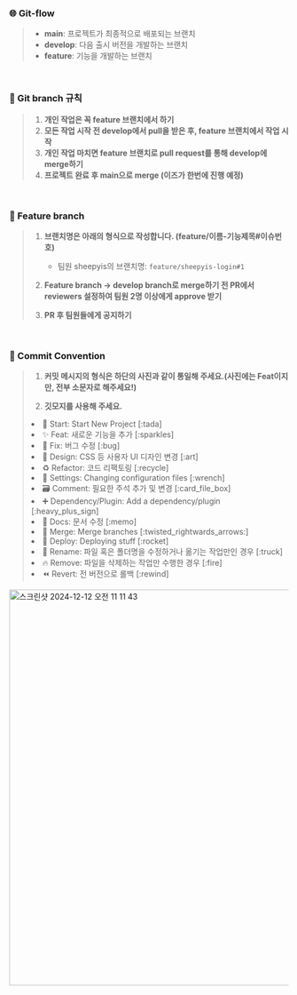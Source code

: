 ### 🌐 Git-flow
> - **main**: 프로젝트가 최종적으로 배포되는 브랜치
> - **develop**: 다음 출시 버전을 개발하는 브랜치
> - **feature**: 기능을 개발하는 브랜치
<br>

### 📌 Git branch 규칙
> 1. **개인 작업은 꼭 feature 브랜치에서 하기**
> 2. **모든 작업 시작 전 develop에서 pull을 받은 후, feature 브랜치에서 작업 시작**
> 3. **개인 작업 마치면 feature 브랜치로 pull request를 통해 develop에 merge하기**
> 4. **프로젝트 완료 후 main으로 merge (이즈가 한번에 진행 예정)**
<br>

### 📝 Feature branch
> 1. **브랜치명은 아래의 형식으로 작성합니다. (feature/이름-기능제목#이슈번호)**
>    - 팀원 sheepyis의 브랜치명: `feature/sheepyis-login#1`
> 
> 2. **Feature branch -> develop branch로 merge하기 전 PR에서 reviewers 설정하여 팀원 2명 이상에게 approve 받기**
> 
> 3. **PR 후 팀원들에게 공지하기**
<br>

### 🎯 Commit Convention
> 1. **커밋 메시지의 형식은 하단의 사진과 같이 통일해 주세요.(사진에는 Feat이지만, 전부 소문자로 해주세요!)**
>
> 2. **깃모지를 사용해 주세요.**
> 
> <li> 🎉 Start: Start New Project [:tada]
> <li> ✨ Feat: 새로운 기능을 추가 [:sparkles]
> <li> 🐛 Fix: 버그 수정 [:bug]
> <li> 🎨 Design: CSS 등 사용자 UI 디자인 변경 [:art]
> <li> ♻️ Refactor: 코드 리팩토링 [:recycle]
> <li> 🔧 Settings: Changing configuration files [:wrench]
> <li> 🗃️ Comment: 필요한 주석 추가 및 변경 [:card_file_box]
> <li> ➕ Dependency/Plugin: Add a dependency/plugin [:heavy_plus_sign]
> <li> 📝 Docs: 문서 수정 [:memo]
> <li> 🔀 Merge: Merge branches [:twisted_rightwards_arrows:]
> <li> 🚀 Deploy: Deploying stuff [:rocket]
> <li> 🚚 Rename: 파일 혹은 폴더명을 수정하거나 옮기는 작업만인 경우 [:truck]
> <li> 🔥 Remove: 파일을 삭제하는 작업만 수행한 경우 [:fire]
> <li> ⏪️ Revert: 전 버전으로 롤백 [:rewind]
<img width="713" alt="스크린샷 2024-12-12 오전 11 11 43" src="https://github.com/user-attachments/assets/6353a525-89fb-4f17-a93f-924bedcb9d15" />
